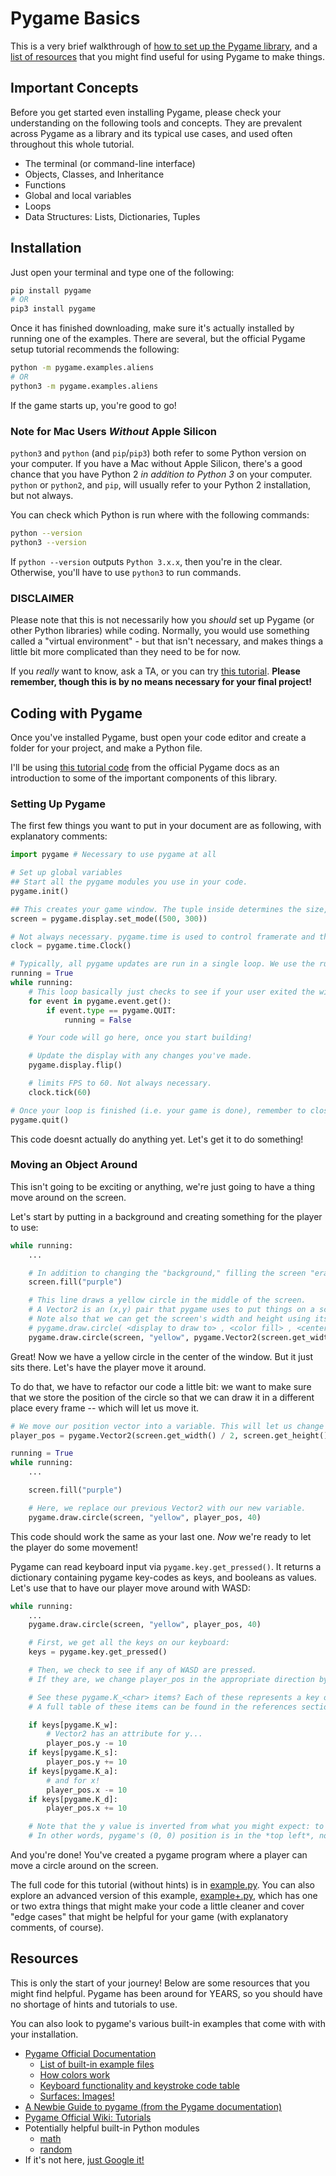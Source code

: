 # Pygame Basics

This is a very brief walkthrough of [how to set up the Pygame library](#installation), and a [list of resources](#resources) that you might find useful for using Pygame to make things.

## Important Concepts

Before you get started even installing Pygame, please check your understanding on the following tools and concepts. They are prevalent across Pygame as a library and its typical use cases, and used often throughout this whole tutorial.

* The terminal (or command-line interface)
* Objects, Classes, and Inheritance
* Functions
* Global and local variables
* Loops
* Data Structures: Lists, Dictionaries, Tuples

## Installation

Just open your terminal and type one of the following:

```bash
pip install pygame
# OR
pip3 install pygame
```

Once it has finished downloading, make sure it's actually installed by running one of the examples. There are several, but the official Pygame setup tutorial recommends the following:

```bash
python -m pygame.examples.aliens
# OR
python3 -m pygame.examples.aliens
```

If the game starts up, you're good to go!

### Note for Mac Users *Without* Apple Silicon

 ``python3`` and ``python`` (and ``pip``/``pip3``) both refer to some Python version on your computer. If you have a Mac without Apple Silicon, there's a good chance that you have Python 2 *in addition to Python 3* on your computer. ``python`` or ``python2``, and ``pip``, will usually refer to your Python 2 installation, but not always.

You can check which Python is run where with the following commands:

```bash
python --version
python3 --version
```

If ``python --version`` outputs ``Python 3.x.x``, then you're in the clear. Otherwise, you'll have to use ``python3`` to run commands.

### DISCLAIMER

Please note that this is not necessarily how you *should* set up Pygame (or other Python libraries) while coding. Normally, you would use something called a "virtual environment" - but that isn't necessary, and makes things a little bit more complicated than they need to be for now.

If you *really* want to know, ask a TA, or you can try [this tutorial](https://realpython.com/python-virtual-environments-a-primer/). **Please remember, though this is by no means necessary for your final project!**

## Coding with Pygame

Once you've installed Pygame, bust open your code editor and create a folder for your project, and make a Python file.

I'll be using [this tutorial code](https://www.pygame.org/docs/) from the official Pygame docs as an introduction to some of the important components of this library.

### Setting Up Pygame

The first few things you want to put in your document are as following, with explanatory comments:

```python
import pygame # Necessary to use pygame at all

# Set up global variables
## Start all the pygame modules you use in your code.
pygame.init()

## This creates your game window. The tuple inside determines the size, in pixels, of the window. I don't recommend it, but you can leave this blank; it will set your window to the size of your screen.
screen = pygame.display.set_mode((500, 300))

# Not always necessary. pygame.time is used to control framerate and things related to it.
clock = pygame.time.Clock() 

# Typically, all pygame updates are run in a single loop. We use the running variable to maintain and eventually stop it.
running = True 
while running:
    # This loop basically just checks to see if your user exited the window.
    for event in pygame.event.get():
        if event.type == pygame.QUIT:
            running = False

    # Your code will go here, once you start building!

    # Update the display with any changes you've made.
    pygame.display.flip()

    # limits FPS to 60. Not always necessary.
    clock.tick(60)

# Once your loop is finished (i.e. your game is done), remember to close the pygame modules.
pygame.quit()
```

This code doesnt actually do anything yet. Let's get it to do something!

### Moving an Object Around

This isn't going to be exciting or anything, we're just going to have a thing move around on the screen.

Let's start by putting in a background and creating something for the player to use:

```python
while running:
    ...

    # In addition to changing the "background," filling the screen "erases" anything from the previous frame.
    screen.fill("purple")

    # This line draws a yellow circle in the middle of the screen.
    # A Vector2 is an (x,y) pair that pygame uses to put things on a screen.
    # Note also that we can get the screen's width and height using its appropriate getter methods.
    # pygame.draw.circle( <display to draw to> , <color fill> , <center position> , <radius/size> )
    pygame.draw.circle(screen, "yellow", pygame.Vector2(screen.get_width() / 2, screen.get_height() / 2), 40)
```

Great! Now we have a yellow circle in the center of the window. But it just sits there. Let's have the player move it around.

To do that, we have to refactor our code a little bit: we want to make sure that we store the position of the circle so that we can draw it in a different place every frame -- which will let us move it.

```python
# We move our position vector into a variable. This will let us change it between frames (loop iterations).
player_pos = pygame.Vector2(screen.get_width() / 2, screen.get_height() / 2)

running = True 
while running:
    ...

    screen.fill("purple")

    # Here, we replace our previous Vector2 with our new variable.
    pygame.draw.circle(screen, "yellow", player_pos, 40)
```

This code should work the same as your last one. *Now* we're ready to let the player do some movement!

Pygame can read keyboard input via ``pygame.key.get_pressed()``. It returns a dictionary containing pygame key-codes as keys, and booleans as values. Let's use that to have our player move around with WASD:

```python
while running:
    ...
    pygame.draw.circle(screen, "yellow", player_pos, 40)

    # First, we get all the keys on our keyboard:
    keys = pygame.key.get_pressed()

    # Then, we check to see if any of WASD are pressed.
    # If they are, we change player_pos in the appropriate direction by adding or subtracting from x or y.

    # See these pygame.K_<char> items? Each of these represents a key on your keyboard.
    # A full table of these items can be found in the references section below.

    if keys[pygame.K_w]:
        # Vector2 has an attribute for y...
        player_pos.y -= 10
    if keys[pygame.K_s]:
        player_pos.y += 10
    if keys[pygame.K_a]:
        # and for x!
        player_pos.x -= 10
    if keys[pygame.K_d]:
        player_pos.x += 10

    # Note that the y value is inverted from what you might expect: to move up, we need to *subtract*. Smaller numbers are further up.
    # In other words, pygame's (0, 0) position is in the *top left*, not the *bottom left* like a typical graph.
```

And you're done! You've created a pygame program where a player can move a circle around on the screen.

The full code for this tutorial (without hints) is in [example.py](example.py). You can also explore an advanced version of this example, [example+.py](example+.py), which has one or two extra things that might make your code a little cleaner and cover "edge cases" that might be helpful for your game (with explanatory comments, of course).

## Resources

This is only the start of your journey! Below are some resources that you might find helpful. Pygame has been around for YEARS, so you should have no shortage of hints and tutorials to use.

You can also look to pygame's various built-in examples that come with with your installation.

* [Pygame Official Documentation](https://www.pygame.org/docs/)
  * [List of built-in example files](https://www.pygame.org/docs/ref/examples.html)
  * [How colors work](https://www.pygame.org/docs/ref/color.html)
  * [Keyboard functionality and keystroke code table](https://www.pygame.org/docs/ref/key.html)
  * [Surfaces: Images!](https://www.pygame.org/docs/ref/surface.html)
* [A Newbie Guide to pygame (from the Pygame documentation)](https://www.pygame.org/docs/tut/newbieguide.html)
* [Pygame Official Wiki: Tutorials](https://www.pygame.org/wiki/tutorials)
* Potentially helpful built-in Python modules
  * [math](https://devdocs.io/python/library/math)
  * [random](https://devdocs.io/python/library/random)
* If it's not here, [just Google it!](https://www.google.com/)
